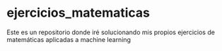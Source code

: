# ejercicios_matematicas
Este es un repositorio donde iré solucionando mis propios ejercicios de matemáticas aplicadas a machine learning
